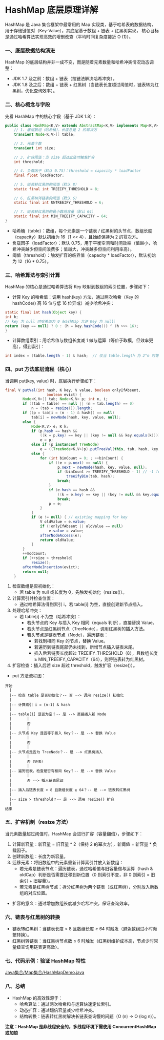 # HashMap 底层原理详解

HashMap 是 Java 集合框架中最常用的 Map 实现类，基于哈希表的数据结构，用于存储键值对（Key-Value），其底层基于数组 + 链表 + 红黑树实现，
核心目标是通过哈希算法实现高效的增删改查（平均时间复杂度接近 O (1)）。

### 一、底层数据结构演进

HashMap 的底层结构并非一成不变，而是随着元素数量和哈希冲突情况动态调整：
* JDK 1.7 及之前：数组 + 链表（拉链法解决哈希冲突）。
* JDK 1.8 及之后：数组 + 链表 + 红黑树（当链表长度超过阈值时，链表转为红黑树，优化查询效率）。

### 二、核心概念与字段

先看 HashMap 中的核心字段（基于 JDK 1.8）：
```java
public class HashMap<K,V> extends AbstractMap<K,V> implements Map<K,V>, Cloneable, Serializable {
    // 1. 底层数组（哈希桶），长度总是 2 的幂次方
    transient Node<K,V>[] table;
    
    // 2. 元素个数
    transient int size;
    
    // 3. 扩容阈值：当 size 超过此值时触发扩容
    int threshold;
    
    // 4. 负载因子（默认 0.75）：threshold = capacity * loadFactor
    final float loadFactor;
    
    // 5. 链表转红黑树的阈值（默认 8）
    static final int TREEIFY_THRESHOLD = 8;
    
    // 6. 红黑树转链表的阈值（默认 6）
    static final int UNTREEIFY_THRESHOLD = 6;
    
    // 7. 链表转红黑树的最小数组容量（默认 64）
    static final int MIN_TREEIFY_CAPACITY = 64;
}
```
* 哈希桶（table）：数组，每个元素是一个链表 / 红黑树的头节点，数组长度（capacity）默认初始为 16（1 << 4），且始终保持为 2 的幂次方。
* 负载因子（loadFactor）：默认 0.75，用于平衡空间和时间效率（值越小，哈希冲突越少但空间浪费多；值越大，冲突越多但空间利用率高）。
* 阈值（threshold）：触发扩容的临界值（capacity * loadFactor），默认初始为 12（16 * 0.75）。

### 三、哈希算法与索引计算

HashMap 的核心是通过哈希算法将 Key 映射到数组的索引位置，步骤如下：
* 计算 Key 的哈希值：调用 hash(key) 方法，通过两次哈希（Key 的 hashCode() 高 16 位与低 16 位异或）减少哈希冲突：
```java
static final int hash(Object key) {
int h;
// key 为 null 时哈希值为 0（HashMap 允许 Key 为 null）
return (key == null) ? 0 : (h = key.hashCode()) ^ (h >>> 16);
}
```
* 计算数组索引：用哈希值与数组长度减 1 做与运算（等价于取模，但效率更高），得到索引：
```java
int index = (table.length - 1) & hash;  // 仅当 table.length 为 2^n 时等价于 hash % table.length
```

### 四、put 方法底层流程（核心）

当调用 put(key, value) 时，底层执行步骤如下：
```java
final V putVal(int hash, K key, V value, boolean onlyIfAbsent,
                   boolean evict) {
        Node<K,V>[] tab; Node<K,V> p; int n, i;
        if ((tab = table) == null || (n = tab.length) == 0)
            n = (tab = resize()).length;
        if ((p = tab[i = (n - 1) & hash]) == null)
            tab[i] = newNode(hash, key, value, null);
        else {
            Node<K,V> e; K k;
            if (p.hash == hash &&
                ((k = p.key) == key || (key != null && key.equals(k))))
                e = p;
            else if (p instanceof TreeNode)
                e = ((TreeNode<K,V>)p).putTreeVal(this, tab, hash, key, value);
            else {
                for (int binCount = 0; ; ++binCount) {
                    if ((e = p.next) == null) {
                        p.next = newNode(hash, key, value, null);
                        if (binCount >= TREEIFY_THRESHOLD - 1) // -1 for 1st
                            treeifyBin(tab, hash);
                        break;
                    }
                    if (e.hash == hash &&
                        ((k = e.key) == key || (key != null && key.equals(k))))
                        break;
                    p = e;
                }
            }
            if (e != null) { // existing mapping for key
                V oldValue = e.value;
                if (!onlyIfAbsent || oldValue == null)
                    e.value = value;
                afterNodeAccess(e);
                return oldValue;
            }
        }
        ++modCount;
        if (++size > threshold)
            resize();
        afterNodeInsertion(evict);
        return null;
    }
```
1. 检查数组是否初始化：
   * 若 table 为 null 或长度为 0，先触发初始化（resize()）。
2. 计算索引并检查位置：
   * 通过哈希算法得到索引 i，若 table[i] 为空，直接创建新节点插入。
4. 处理哈希冲突：
   * 若 table[i] 不为空（哈希冲突）：
     * 若头节点的 Key 与插入 Key 相同（equals 判断），直接替换 Value。
     * 若头节点是红黑树节点（TreeNode），调用红黑树的插入方法。
     * 若头节点是链表节点（Node），遍历链表：
       * 若找到相同 Key 的节点，替换 Value。
       * 若遍历到链表尾部仍未找到，新增节点插入链表末尾。
       * 插入后若链表长度超过 TREEIFY_THRESHOLD（8），且数组长度 ≥ MIN_TREEIFY_CAPACITY（64），则将链表转为红黑树。
5. 扩容检查：插入后若 size 超过 threshold，触发扩容（resize()）。
* put 方法流程图：
```
开始
  |
  |-- 检查 table 是否初始化？-- 否 --> 调用 resize() 初始化
  |
  |-- 计算索引 i = (n-1) & hash
  |
  |-- table[i] 是否为空？-- 是 --> 直接插入新 Node
  |       |
  |       否
  |       |
  |-- 头节点 Key 是否等于插入 Key？-- 是 --> 替换 Value
  |       |
  |       否
  |       |
  |-- 头节点是否为 TreeNode？-- 是 --> 红黑树插入
  |       |
  |       否（链表）
  |       |
  |-- 遍历链表，检查是否有相同 Key？-- 是 --> 替换 Value
  |       |
  |       否 --> 插入链表尾部
  |
  |-- 插入后链表长度 > 8 且数组长度 ≥ 64？-- 是 --> 链表转红黑树
  |
  |-- size > threshold？-- 是 --> 调用 resize() 扩容
  |
结束
```

### 五、扩容机制（resize 方法）

当元素数量超过阈值时，HashMap 会进行扩容（容量翻倍），步骤如下：
1. 计算新容量：新容量 = 旧容量 * 2（保持 2 的幂次方），新阈值 = 新容量 * 负载因子。
2. 创建新数组：长度为新容量。
3. 迁移元素：将旧数组中的元素重新计算索引并放入新数组：
   * 若元素是链表节点：遍历链表，通过哈希值与旧容量做与运算（hash & oldCap）判断是否需要迁移到新位置（0 则索引不变，非 0 则索引 = 旧索引 + 旧容量）。
   * 若元素是红黑树节点：拆分红黑树为两个链表（或红黑树），分别放入新数组的对应位置。
* 扩容的意义：通过增加数组长度减少哈希冲突，保证查询效率。

### 六、链表与红黑树的转换

* 链表转红黑树：当链表长度 > 8 且数组长度 ≥ 64 时触发（避免数组过小时频繁转换）。
* 红黑树转链表：当红黑树节点数 ≤ 6 时触发（红黑树维护成本高，节点少时常量级查询用链表更高效）。

### 七、代码示例：验证 HashMap 特性
[Java集合/Map集合/HashMapDemo.java]()

### 八、总结

* HashMap 的高效性源于：
  * 哈希算法：通过两次哈希和与运算快速定位索引。
  * 动态扩容：通过翻倍容量减少哈希冲突。
  * 结构转换：链表转红黑树解决长链表查询慢的问题（O (n) → O (log n)）。
  
**注意：HashMap 是非线程安全的，多线程环境下需使用 ConcurrentHashMap 或加锁**